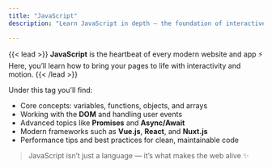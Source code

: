 ```yaml
---
title: "JavaScript"
description: "Learn JavaScript in depth — the foundation of interactive frontends and modern web applications."

---
```


{{< lead >}}
**JavaScript** is the heartbeat of every modern website and app ⚡  
Here, you’ll learn how to bring your pages to life with interactivity and motion.
{{< /lead >}}

Under this tag you'll find:
- Core concepts: variables, functions, objects, and arrays  
- Working with the **DOM** and handling user events  
- Advanced topics like **Promises** and **Async/Await**  
- Modern frameworks such as **Vue.js**, **React**, and **Nuxt.js**  
- Performance tips and best practices for clean, maintainable code  

> JavaScript isn’t just a language — it’s what makes the web alive ✨
